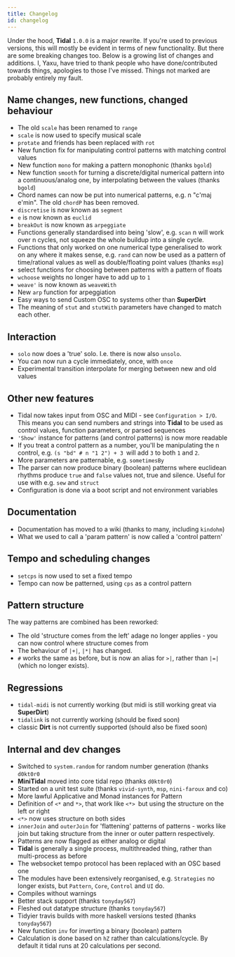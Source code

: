 ```yaml
---
title: Changelog
id: changelog
---
```


Under the hood, **Tidal** `1.0.0` is a major rewrite. If you're used to previous versions, this will mostly be evident in terms of new functionality. But there are some breaking changes too. Below is a growing list of changes and additions. I, Yaxu, have tried to thank people who have done/contributed towards things, apologies to those I've missed. Things not marked are probably entirely my fault.

## Name changes, new functions, changed behaviour

* The old `scale` has been renamed to `range`
* `scale` is now used to specify musical scale
* `protate` and friends has been replaced with `rot`
* New function fix for manipulating control patterns with matching control values
* New function `mono` for making a pattern monophonic (thanks `bgold`)
* New function `smooth` for turning a discrete/digital numerical pattern into a continuous/analog one, by interpolating between the values (thanks `bgold`)
* Chord names can now be put into numerical patterns, e.g. n "c'maj e'min". The old `chordP` has been removed.
* `discretise` is now known as `segment`
* `e` is now known as `euclid`
* `breakOut` is now known as `arpeggiate`
* Functions generally standardised into being 'slow', e.g. `scan` n will work over n cycles, not squeeze the whole buildup into a single cycle.
* Functions that only worked on one numerical type generalised to work on any where it makes sense, e.g. `rand` can now be used as a pattern of time/rational values as well as double/floating point values (thanks `msp`)
* select functions for choosing between patterns with a pattern of floats
* `wchoose` weights no longer have to add up to `1`
* `weave'` is now known as `weaveWith`
* New `arp` function for arpeggiation
* Easy ways to send Custom OSC to systems other than **SuperDirt** 
* The meaning of `stut` and `stutWith` parameters have changed to match each other.

## Interaction

* `solo` now does a 'true' solo. I.e. there is now also `unsolo`.
* You can now run a cycle immediately, once, with `once`
* Experimental transition interpolate for merging between new and old values

## Other new features

* Tidal now takes input from OSC and MIDI - see `Configuration > I/O`. This means you can send numbers and strings into **Tidal** to be used as control values, function parameters, or parsed sequences
* `'Show'` instance for patterns (and control patterns) is now more readable
* If you treat a control pattern as a number, you'll be manipulating the n control, e.g. `(s "bd" # n "1 2") + 3 `will add `3` to both `1` and `2`.
* More parameters are patternable, e.g. `sometimesBy`
* The parser can now produce binary (boolean) patterns where euclidean rhythms produce `true` and `false` values not, true and silence. Useful for use with e.g. `sew` and `struct`
* Configuration is done via a boot script and not environment variables

## Documentation

* Documentation has moved to a wiki (thanks to many, including `kindohm`)
* What we used to call a 'param pattern' is now called a 'control pattern'

## Tempo and scheduling changes

* `setcps` is now used to set a fixed tempo
* Tempo can now be patterned, using `cps` as a control pattern

## Pattern structure

The way patterns are combined has been reworked:

* The old 'structure comes from the left' adage no longer applies - you can now control where structure comes from
* The behaviour of `|+|`, `|*|` has changed.
* `#` works the same as before, but is now an alias for `>|`, rather than `|=|` (which no longer exists).

## Regressions

* `tidal-midi` is not currently working (but midi is still working great via **SuperDirt**)
* `tidalink` is not currently working (should be fixed soon)
* classic **Dirt** is not currently supported (should also be fixed soon)

## Internal and dev changes

* Switched to `system.random` for random number generation (thanks `d0kt0r0`
* **MiniTidal** moved into core tidal repo (thanks `d0kt0r0`)
* Started on a unit test suite (thanks `vivid-synth`, `msp`, `nini-faroux` and co)
* More lawful Applicative and Monad instances for Pattern
* Definition of `<*` and `*>`, that work like `<*> `but using the structure on the left or right
* `<*>` now uses structure on both sides
* `innerJoin` and `outerJoin` for 'flattening' patterns of patterns - works like join but taking structure from the inner or outer pattern respectively.
* Patterns are now flagged as either analog or digital
* **Tidal** is generally a single process, multithreaded thing, rather than multi-process as before
*  The websocket tempo protocol has been replaced with an OSC based one
* The modules have been extensively reorganised, e.g. `Strategies` no longer exists, but `Pattern`, `Core`, `Control` and `UI` do.
* Compiles without warnings
* Better stack support (thanks `tonyday567`)
* Fleshed out datatype structure (thanks `tonyday567`)
* Tidyier travis builds with more haskell versions tested (thanks `tonyday567`)
* New function `inv` for inverting a binary (boolean) pattern
* Calculation is done based on `hZ` rather than calculations/cycle. By default it tidal runs at 20 calculations per second.
